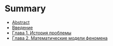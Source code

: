 # Summary

* [Abstract](README.md)
* [Введение](vvedenie.md)
* [Глава 1. История проблемы](glava-1.-istoriya-problemy.md)
* [Глава 2. Математические модели феномена](glava-2.-matematicheskie-modeli-fenomena.md)

